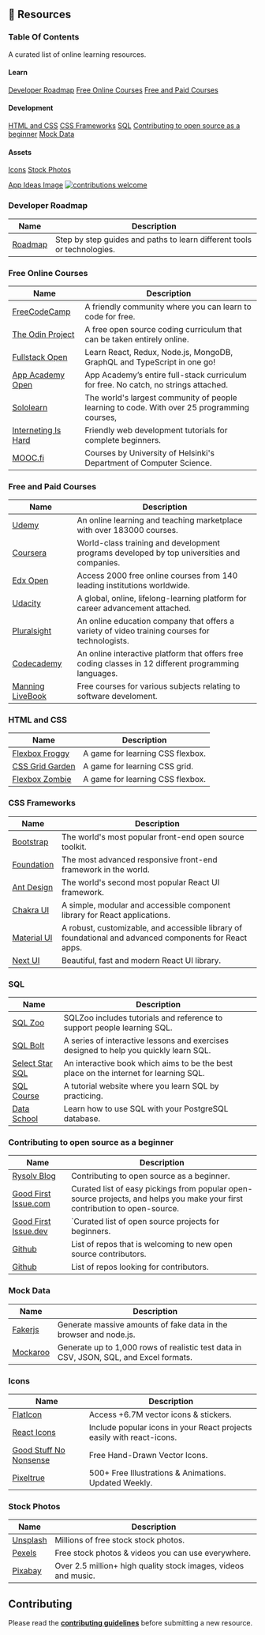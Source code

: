 ## :ledger: Resources

### Table Of Contents
A curated list of online learning resources.

#### Learn
[Developer Roadmap](#developer-roadmap)
[Free Online Courses](#free-online-courses)
[Free and Paid Courses](#free-and-paid-courses)

#### Development
[HTML and CSS](#developer-roadmap)
[CSS Frameworks](#free-online-courses)
[SQL](#free-and-paid-courses)
[Contributing to open source as a beginner](#contributing-to-open-source-as-a-beginner)
[Mock Data](#mock-data)

#### Assets
[Icons](#icons)
[Stock Photos](#stock-photos)

[App Ideas Image](https://i.imgur.com/F1dPEZ3.png)
[![contributions welcome](https://img.shields.io/badge/contributions-welcome-brightgreen.svg?style=flat)](./CONTRIBUTING.md)


### Developer Roadmap

| Name                                                      | Description                                          
 ---------------------------------------------------------- | -------------------------------------------------------------- |
| [Roadmap](https://roadmap.sh/roadmaps)                    | Step by step guides and paths to learn different tools or technologies.

### Free Online Courses

| Name                                                      | Description                                          
 ---------------------------------------------------------- | -------------------------------------------------------------- |
| [FreeCodeCamp](https://www.freecodecamp.org)              | A friendly community where you can learn to code for free.
| [The Odin Project](https://www.theodinproject.com/)       | A free open source coding curriculum that can be taken entirely online.
| [Fullstack Open](https://fullstackopen.com/en/)           | Learn React, Redux, Node.js, MongoDB, GraphQL and TypeScript in one go! 
| [App Academy Open](https://www.appacademy.io/course/app-academy-open) | App Academy’s entire full-stack curriculum for free. No catch, no strings attached.
| [Sololearn](https://www.sololearn.com/home)               | The world's largest community of people learning to code. With over 25 programming courses,
| [Interneting Is Hard](https://www.internetingishard.com/) | Friendly web development tutorials for complete beginners.
| [MOOC.fi](https://www.mooc.fi/en/#courses)                | Courses by University of Helsinki's Department of Computer Science.

### Free and Paid Courses

| Name                                                      | Description                                          
 ---------------------------------------------------------- | -------------------------------------------------------------- |
| [Udemy](https://www.freecodecamp.org)                     | An online learning and teaching marketplace with over 183000 courses.
| [Coursera](https://www.coursera.org/)                     | World-class training and development programs developed by top universities and companies.
| [Edx Open](https://www.edx.org/)                          | Access 2000 free online courses from 140 leading institutions worldwide.
| [Udacity](https://www.udacity.com/)                       | A global, online, lifelong-learning platform for career advancement attached.
| [Pluralsight](pluralsight.com/)                           | An online education company that offers a variety of video training courses for technologists. 
| [Codecademy](https://www.codecademy.com)                  | An online interactive platform that offers free coding classes in 12 different programming languages.
| [Manning LiveBook](https://livebook.manning.com/)         | Free courses for various subjects relating to software develoment.

### HTML and CSS

| Name                                                      | Description                                          
 ---------------------------------------------------------- | -------------------------------------------------------------- |
| [Flexbox Froggy](https://flexboxfroggy.com/)              | A game for learning CSS flexbox.
| [CSS Grid Garden](https://cssgridgarden.com/)             | A game for learning CSS grid.
| [Flexbox Zombie](https://mastery.games/flexboxzombies/)   | A game for learning CSS flexbox.

### CSS Frameworks

| Name                                                      | Description                                          
 ---------------------------------------------------------- | -------------------------------------------------------------- |
| [Bootstrap](https://getbootstrap.com/)                    | The world's most popular front-end open source toolkit.
| [Foundation](https://get.foundation/)                     | The most advanced responsive front-end framework in the world.
| [Ant Design](https://ant.design/)                         | The world's second most popular React UI framework.
| [Chakra UI](https://chakra-ui.com/)                       | A simple, modular and accessible component library for React applications.
| [Material UI](https://mui.com/)                           | A robust, customizable, and accessible library of foundational and advanced components for React apps.
| [Next UI](https://nextui.org/)                            | Beautiful, fast and modern React UI library.

### SQL

| Name                                                      | Description                                          
 ---------------------------------------------------------- | -------------------------------------------------------------- |
| [SQL Zoo](https://sqlzoo.net/wiki/SQL_Tutorial)           | SQLZoo includes tutorials and reference to support people learning SQL. 
| [SQL Bolt](https://sqlbolt.com/)                          | A series of interactive lessons and exercises designed to help you quickly learn SQL.
| [Select Star SQL](https://selectstarsql.com/)             | An interactive book which aims to be the best place on the internet for learning SQL. 
| [SQL Course](https://www.sqlcourse.com/)                  | A tutorial website where you learn SQL by practicing.
| [Data School](https://dataschool.com/learn-sql/)          | Learn how to use SQL with your PostgreSQL database.

### Contributing to open source as a beginner
| Name                                                      | Description                                          
 ---------------------------------------------------------- | -------------------------------------------------------------- |
| [Rysolv Blog](https://blog.rysolv.com/how-to-contribute-to-open-source) | Contributing to open source as a beginner.
| [Good First Issue.com](https://goodfirstissues.com/) | Curated list of easy pickings from popular open-source projects, and helps you make your first contribution to open-source.  
| [Good First Issue.dev](https://goodfirstissue.dev/) |`Curated list of open source projects for beginners.
| [Github](https://github.com/showcases/great-for-new-contributors) | List of repos that is welcoming to new open source contributors.
| [Github](https://github.com/topics/help-wanted?o=desc&s=updated) | List of repos looking for contributors.

### Mock Data

| Name                                                      | Description                                          
 ---------------------------------------------------------- | -------------------------------------------------------------- |
| [Fakerjs](https://fakerjs.dev/)                           | Generate massive amounts of fake data in the browser and node.js.
| [Mockaroo](https://www.mockaroo.com/)                     | Generate up to 1,000 rows of realistic test data in CSV, JSON, SQL, and Excel formats.

### Icons

| Name                                                      | Description                                          
 ---------------------------------------------------------- | -------------------------------------------------------------- |
| [FlatIcon](https://www.flaticon.com/)                     | Access +6.7M vector icons & stickers.
| [React Icons](https://react-icons.github.io/react-icons/) | Include popular icons in your React projects easily with react-icons.
| [Good Stuff No Nonsense](https://goodstuffnononsense.com/icons-category/free/) | Free Hand-Drawn Vector Icons.
| [Pixeltrue](https://www.pixeltrue.com/free-illustrations) | 500+ Free Illustrations & Animations. Updated Weekly.

### Stock Photos

| Name                                                      | Description                                          
 ---------------------------------------------------------- | -------------------------------------------------------------- |
| [Unsplash](https://unsplash.com)                          | Millions of free stock stock photos.
| [Pexels](https://pexels.com/)                             | Free stock photos & videos you can use everywhere.
| [Pixabay](https://pixabay.com/)                           | Over 2.5 million+ high quality stock images, videos and music.

## Contributing

Please read the **[contributing guidelines](./CONTRIBUTING.md)** before submitting a new resource.
